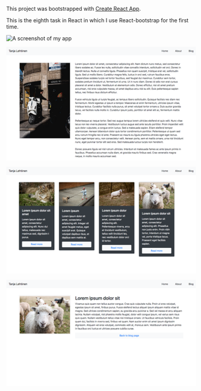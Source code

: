 This project was bootstrapped with [Create React App](https://github.com/facebook/create-react-app).

This is the eighth task in React in which I use React-bootstrap for the first time.

![A screenshot of my app](./public/8_task_React_bootstrap?raw=true)

![A second screenshot of my app](./public/8_task_React_bootstrap_about.png?raw=true)

![A third screenshot of my app](./public/8_task_React_bootstrap_blog.png?raw=true)

![A fourth screenshot of my app](./public/8_task_React_bootstrap_post.png?raw=true)